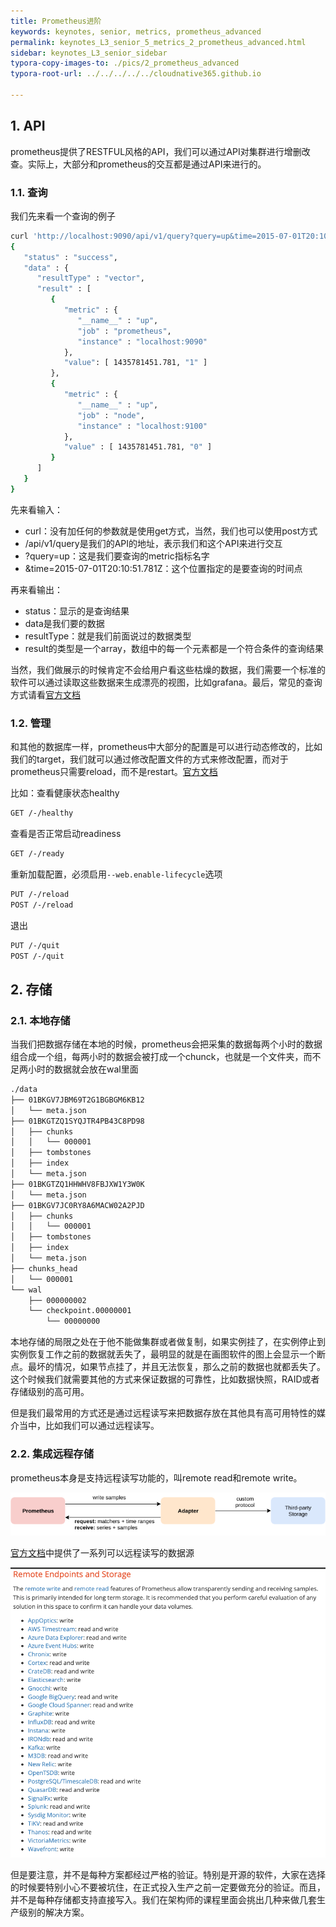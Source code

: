 ```yaml
---
title: Prometheus进阶
keywords: keynotes, senior, metrics, prometheus_advanced
permalink: keynotes_L3_senior_5_metrics_2_prometheus_advanced.html
sidebar: keynotes_L3_senior_sidebar
typora-copy-images-to: ./pics/2_prometheus_advanced
typora-root-url: ../../../../../cloudnative365.github.io

---
```


## 1. API

prometheus提供了RESTFUL风格的API，我们可以通过API对集群进行增删改查。实际上，大部分和prometheus的交互都是通过API来进行的。

### 1.1.  查询

我们先来看一个查询的例子

``` bash
curl 'http://localhost:9090/api/v1/query?query=up&time=2015-07-01T20:10:51.781Z'
{
   "status" : "success",
   "data" : {
      "resultType" : "vector",
      "result" : [
         {
            "metric" : {
               "__name__" : "up",
               "job" : "prometheus",
               "instance" : "localhost:9090"
            },
            "value": [ 1435781451.781, "1" ]
         },
         {
            "metric" : {
               "__name__" : "up",
               "job" : "node",
               "instance" : "localhost:9100"
            },
            "value" : [ 1435781451.781, "0" ]
         }
      ]
   }
}
```

先来看输入：

+ curl：没有加任何的参数就是使用get方式，当然，我们也可以使用post方式
+ /api/v1/query是我们的API的地址，表示我们和这个API来进行交互
+ ?query=up：这是我们要查询的metric指标名字
+ &time=2015-07-01T20:10:51.781Z：这个位置指定的是要查询的时间点

再来看输出：

+ status：显示的是查询结果
+ data是我们要的数据
+ resultType：就是我们前面说过的数据类型
+ result的类型是一个array，数组中的每一个元素都是一个符合条件的查询结果

当然，我们做展示的时候肯定不会给用户看这些枯燥的数据，我们需要一个标准的软件可以通过读取这些数据来生成漂亮的视图，比如grafana。最后，常见的查询方式请看[官方文档](https://prometheus.io/docs/prometheus/latest/querying/api/)

### 1.2. 管理

和其他的数据库一样，prometheus中大部分的配置是可以进行动态修改的，比如我们的target，我们就可以通过修改配置文件的方式来修改配置，而对于prometheus只需要reload，而不是restart。[官方文档](https://prometheus.io/docs/prometheus/latest/management_api/)

比如：查看健康状态healthy

``` bash
GET /-/healthy
```

查看是否正常启动readiness

``` bash
GET /-/ready
```

重新加载配置，必须启用`--web.enable-lifecycle`选项

``` bash
PUT /-/reload
POST /-/reload
```

退出

``` bash
PUT /-/quit
POST /-/quit
```

## 2. 存储

### 2.1. 本地存储

当我们把数据存储在本地的时候，prometheus会把采集的数据每两个小时的数据组合成一个组，每两小时的数据会被打成一个chunck，也就是一个文件夹，而不足两小时的数据就会放在wal里面

``` bash
./data
├── 01BKGV7JBM69T2G1BGBGM6KB12
│   └── meta.json
├── 01BKGTZQ1SYQJTR4PB43C8PD98
│   ├── chunks
│   │   └── 000001
│   ├── tombstones
│   ├── index
│   └── meta.json
├── 01BKGTZQ1HHWHV8FBJXW1Y3W0K
│   └── meta.json
├── 01BKGV7JC0RY8A6MACW02A2PJD
│   ├── chunks
│   │   └── 000001
│   ├── tombstones
│   ├── index
│   └── meta.json
├── chunks_head
│   └── 000001
└── wal
    ├── 000000002
    └── checkpoint.00000001
        └── 00000000
```

本地存储的局限之处在于他不能做集群或者做复制，如果实例挂了，在实例停止到实例恢复工作之前的数据就丢失了，最明显的就是在画图软件的图上会显示一个断点。最坏的情况，如果节点挂了，并且无法恢复，那么之前的数据也就都丢失了。这个时候我们就需要其他的方式来保证数据的可靠性，比如数据快照，RAID或者存储级别的高可用。

但是我们最常用的方式还是通过远程读写来把数据存放在其他具有高可用特性的媒介当中，比如我们可以通过远程读写。

### 2.2. 集成远程存储

prometheus本身是支持远程读写功能的，叫remote read和remote write。

![Remote read and write architecture](/pages/keynotes/L3_senior/5_metrics/pics/2_prometheus_advanced/remote_integrations.png)

[官方文档](https://prometheus.io/docs/operating/integrations/#remote-endpoints-and-storage)中提供了一系列可以远程读写的数据源

![image-20220309232257114](/pages/keynotes/L3_senior/5_metrics/pics/2_prometheus_advanced/image-20220309232257114.png)

但是要注意，并不是每种方案都经过严格的验证。特别是开源的软件，大家在选择的时候要特别小心不要被坑住，在正式投入生产之前一定要做充分的验证。而且，并不是每种存储都支持直接写入。我们在架构师的课程里面会挑出几种来做几套生产级别的解决方案。